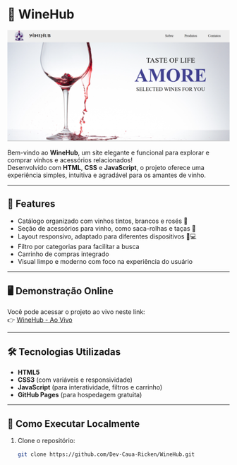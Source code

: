 # 🍷 WineHub

![WineHub](./imagens/img.png)

Bem-vindo ao **WineHub**, um site elegante e funcional para explorar e comprar vinhos e acessórios relacionados!  
Desenvolvido com **HTML**, **CSS** e **JavaScript**, o projeto oferece uma experiência simples, intuitiva e agradável para os amantes de vinho.

---

## 🌟 Features

- Catálogo organizado com vinhos tintos, brancos e rosés 🍇  
- Seção de acessórios para vinho, como saca-rolhas e taças 🍾  
- Layout responsivo, adaptado para diferentes dispositivos 📱💻  
- Filtro por categorias para facilitar a busca  
- Carrinho de compras integrado  
- Visual limpo e moderno com foco na experiência do usuário  

---

## 🖥️ Demonstração Online

Você pode acessar o projeto ao vivo neste link:  
👉 [WineHub - Ao Vivo](https://caua-ricken.github.io/WineHub/)

---

## 🛠️ Tecnologias Utilizadas

- **HTML5**  
- **CSS3** (com variáveis e responsividade)  
- **JavaScript** (para interatividade, filtros e carrinho)  
- **GitHub Pages** (para hospedagem gratuita)

---

## 🚀 Como Executar Localmente

1. Clone o repositório:  
   ```bash
   git clone https://github.com/Dev-Caua-Ricken/WineHub.git
